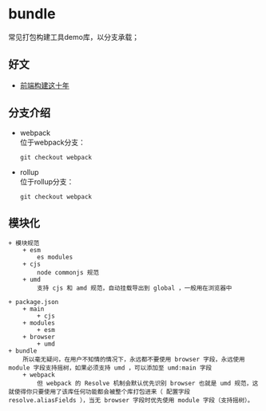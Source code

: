 # bundle
常见打包构建工具demo库，以分支承载；

## 好文
+ [前端构建这十年](https://segmentfault.com/a/1190000040496020)

## 分支介绍
+ webpack
    <br>位于webpack分支：
    ```
    git checkout webpack
    ```
+ rollup
    <br>位于rollup分支：
    ```
    git checkout webpack
    ```

## 模块化
    + 模块规范
        + esm
            es modules
        + cjs
            node commonjs 规范
        + umd
            支持 cjs 和 amd 规范，自动挂载导出到 global ，一般用在浏览器中

    + package.json
        + main
            + cjs
        + modules
            + esm
        + browser
            + umd
    + bundle
        所以毫无疑问，在用户不知情的情况下，永远都不要使用 browser 字段，永远使用 module 字段支持摇树，如果必须支持 umd ，可以添加至 umd:main 字段
        + webpack
            但 webpack 的 Resolve 机制会默认优先识别 browser 也就是 umd 规范，这就使得你只要使用了该库任何功能都会被整个库打包进来（ 配置字段 resolve.aliasFields ），当无 browser 字段时优先使用 module 字段（支持摇树）。
        
